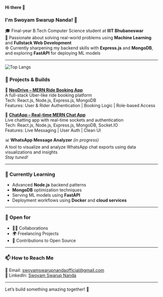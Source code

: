 #### Hi there 👋
### I'm Swoyam Swarup Nanda! 👋

🎓 Final-year B.Tech Computer Science student at **IIIT Bhubaneswar**  
🧠 Passionate about solving real-world problems using **Machine Learning** and **Fullstack Web Development**  
⚙️ Currently sharpening my backend skills with **Express.js** and **MongoDB**, and exploring **FastAPI** for deploying ML models

---
![Top Langs](https://github-readme-stats.vercel.app/api/top-langs/?username=RogSwoyam45&layout=compact&theme=tokyonight&langs_count=6)


### 🔭 Projects & Builds

🚗 **[NeoDrive – MERN Ride Booking App](https://github.com/RogSwoyam45/NeoDrive-Uber_MERN)**  
A full-stack Uber-like ride booking platform  
Tech: React.js, Node.js, Express.js, MongoDB  
Features: User & Rider Authentication | Booking Logic | Role-based Access

💬 **[ChatApp – Real-time MERN Chat App](https://github.com/RogSwoyam45/ChatApp-MERN)**  
Live chatting app with real-time sockets and authentication  
Tech: React.js, Node.js, Express.js, MongoDB, Socket.IO  
Features: Live Messaging | User Auth | Clean UI

📊 **WhatsApp Message Analyzer** *(in progress)*  
A tool to visualize and analyze WhatsApp chat exports using data visualizations and insights  
*Stay tuned!*

---

### 🧠 Currently Learning

- Advanced **Node.js** backend patterns
- **MongoDB** optimization techniques
- Serving ML models using **FastAPI**
- Deployment workflows using **Docker** and **cloud services**

---

### 🤝 Open for

- 🧑‍💻 Collaborations
- 🌍 Freelancing Projects
- 🤝 Contributions to Open Source

---

### 📫 How to Reach Me

📧 Email: swoyamswarupnandaofficial@gmail.com  
🔗 LinkedIn: [Swoyam Swarup Nanda](https://www.linkedin.com/in/swoyam-swarup-nanda-6620a9265)

---

Let’s build something amazing together! 🚀


<!--
**RogSwoyam45/RogSwoyam45** is a ✨ _special_ ✨ repository because its `README.md` (this file) appears on your GitHub profile.

Here are some ideas to get you started:

- 🔭 I’m currently working on ...
- 🌱 I’m currently learning ...
- 👯 I’m looking to collaborate on ...
- 🤔 I’m looking for help with ...
- 💬 Ask me about ...
- 📫 How to reach me: ...
- 😄 Pronouns: ...
- ⚡ Fun fact: ...
-->
